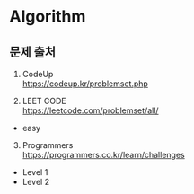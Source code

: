 # Algorithm

## 문제 출처

1. CodeUp  
https://codeup.kr/problemset.php


2. LEET CODE   
https://leetcode.com/problemset/all/    
  - easy


3. Programmers   
https://programmers.co.kr/learn/challenges  
  - Level 1  
  - Level 2  
